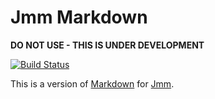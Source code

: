 # Jmm Markdown

__DO NOT USE - THIS IS UNDER DEVELOPMENT__

[![Build Status](https://travis-ci.org/jminusminus/markdown.svg?branch=master)](https://travis-ci.org/jminusminus/markdown)

This is a version of [Markdown](https://daringfireball.net/projects/markdown/) for [Jmm](https://github.com/jminusminus/jmm).
